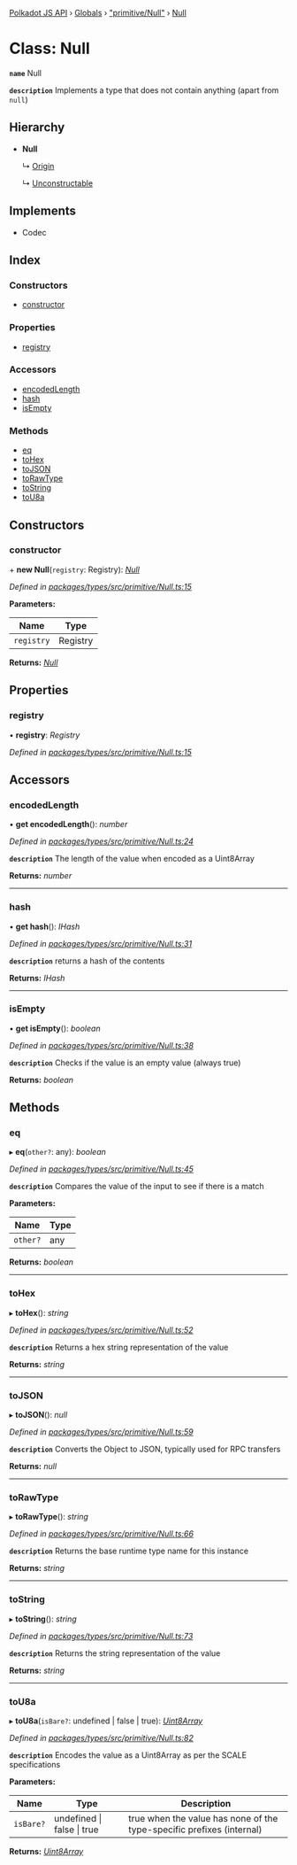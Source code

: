 [Polkadot JS API](../README.md) › [Globals](../globals.md) › ["primitive/Null"](../modules/_primitive_null_.md) › [Null](_primitive_null_.null.md)

# Class: Null

**`name`** Null

**`description`** 
Implements a type that does not contain anything (apart from `null`)

## Hierarchy

* **Null**

  ↳ [Origin](_primitive_generic_origin_.origin.md)

  ↳ [Unconstructable](_primitive_unconstructable_.unconstructable.md)

## Implements

* Codec

## Index

### Constructors

* [constructor](_primitive_null_.null.md#constructor)

### Properties

* [registry](_primitive_null_.null.md#registry)

### Accessors

* [encodedLength](_primitive_null_.null.md#encodedlength)
* [hash](_primitive_null_.null.md#hash)
* [isEmpty](_primitive_null_.null.md#isempty)

### Methods

* [eq](_primitive_null_.null.md#eq)
* [toHex](_primitive_null_.null.md#tohex)
* [toJSON](_primitive_null_.null.md#tojson)
* [toRawType](_primitive_null_.null.md#torawtype)
* [toString](_primitive_null_.null.md#tostring)
* [toU8a](_primitive_null_.null.md#tou8a)

## Constructors

###  constructor

\+ **new Null**(`registry`: Registry): *[Null](_primitive_null_.null.md)*

*Defined in [packages/types/src/primitive/Null.ts:15](https://github.com/polkadot-js/api/blob/d36ee7de2f/packages/types/src/primitive/Null.ts#L15)*

**Parameters:**

Name | Type |
------ | ------ |
`registry` | Registry |

**Returns:** *[Null](_primitive_null_.null.md)*

## Properties

###  registry

• **registry**: *Registry*

*Defined in [packages/types/src/primitive/Null.ts:15](https://github.com/polkadot-js/api/blob/d36ee7de2f/packages/types/src/primitive/Null.ts#L15)*

## Accessors

###  encodedLength

• **get encodedLength**(): *number*

*Defined in [packages/types/src/primitive/Null.ts:24](https://github.com/polkadot-js/api/blob/d36ee7de2f/packages/types/src/primitive/Null.ts#L24)*

**`description`** The length of the value when encoded as a Uint8Array

**Returns:** *number*

___

###  hash

• **get hash**(): *IHash*

*Defined in [packages/types/src/primitive/Null.ts:31](https://github.com/polkadot-js/api/blob/d36ee7de2f/packages/types/src/primitive/Null.ts#L31)*

**`description`** returns a hash of the contents

**Returns:** *IHash*

___

###  isEmpty

• **get isEmpty**(): *boolean*

*Defined in [packages/types/src/primitive/Null.ts:38](https://github.com/polkadot-js/api/blob/d36ee7de2f/packages/types/src/primitive/Null.ts#L38)*

**`description`** Checks if the value is an empty value (always true)

**Returns:** *boolean*

## Methods

###  eq

▸ **eq**(`other?`: any): *boolean*

*Defined in [packages/types/src/primitive/Null.ts:45](https://github.com/polkadot-js/api/blob/d36ee7de2f/packages/types/src/primitive/Null.ts#L45)*

**`description`** Compares the value of the input to see if there is a match

**Parameters:**

Name | Type |
------ | ------ |
`other?` | any |

**Returns:** *boolean*

___

###  toHex

▸ **toHex**(): *string*

*Defined in [packages/types/src/primitive/Null.ts:52](https://github.com/polkadot-js/api/blob/d36ee7de2f/packages/types/src/primitive/Null.ts#L52)*

**`description`** Returns a hex string representation of the value

**Returns:** *string*

___

###  toJSON

▸ **toJSON**(): *null*

*Defined in [packages/types/src/primitive/Null.ts:59](https://github.com/polkadot-js/api/blob/d36ee7de2f/packages/types/src/primitive/Null.ts#L59)*

**`description`** Converts the Object to JSON, typically used for RPC transfers

**Returns:** *null*

___

###  toRawType

▸ **toRawType**(): *string*

*Defined in [packages/types/src/primitive/Null.ts:66](https://github.com/polkadot-js/api/blob/d36ee7de2f/packages/types/src/primitive/Null.ts#L66)*

**`description`** Returns the base runtime type name for this instance

**Returns:** *string*

___

###  toString

▸ **toString**(): *string*

*Defined in [packages/types/src/primitive/Null.ts:73](https://github.com/polkadot-js/api/blob/d36ee7de2f/packages/types/src/primitive/Null.ts#L73)*

**`description`** Returns the string representation of the value

**Returns:** *string*

___

###  toU8a

▸ **toU8a**(`isBare?`: undefined | false | true): *[Uint8Array](_codec_raw_.raw.md#static-uint8array)*

*Defined in [packages/types/src/primitive/Null.ts:82](https://github.com/polkadot-js/api/blob/d36ee7de2f/packages/types/src/primitive/Null.ts#L82)*

**`description`** Encodes the value as a Uint8Array as per the SCALE specifications

**Parameters:**

Name | Type | Description |
------ | ------ | ------ |
`isBare?` | undefined &#124; false &#124; true | true when the value has none of the type-specific prefixes (internal)  |

**Returns:** *[Uint8Array](_codec_raw_.raw.md#static-uint8array)*
